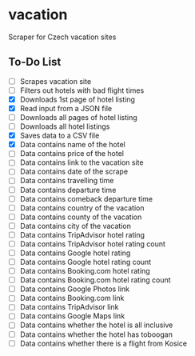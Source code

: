 # vacation

Scraper for Czech vacation sites

## To-Do List

- [ ] Scrapes vacation site
- [ ] Filters out hotels with bad flight times
- [x] Downloads 1st page of hotel listing
- [x] Read input from a JSON file
- [ ] Downloads all pages of hotel listing
- [ ] Downloads all hotel listings
- [x] Saves data to a CSV file
- [x] Data contains name of the hotel
- [ ] Data contains price of the hotel
- [ ] Data contains link to the vacation site
- [ ] Data contains date of the scrape
- [ ] Data contains travelling time
- [ ] Data contains departure time
- [ ] Data contains comeback departure time
- [ ] Data contains country of the vacation
- [ ] Data contains county of the vacation
- [ ] Data contains city of the vacation
- [ ] Data contains TripAdvisor hotel rating
- [ ] Data contains TripAdvisor hotel rating count
- [ ] Data contains Google hotel rating
- [ ] Data contains Google hotel rating count
- [ ] Data contains Booking.com hotel rating
- [ ] Data contains Booking.com hotel rating count
- [ ] Data contains Google Photos link
- [ ] Data contains Booking.com link
- [ ] Data contains TripAdvisor link
- [ ] Data contains Google Maps link
- [ ] Data contains whether the hotel is all inclusive
- [ ] Data contains whether the hotel has toboogan
- [ ] Data contains whether there is a flight from Kosice

